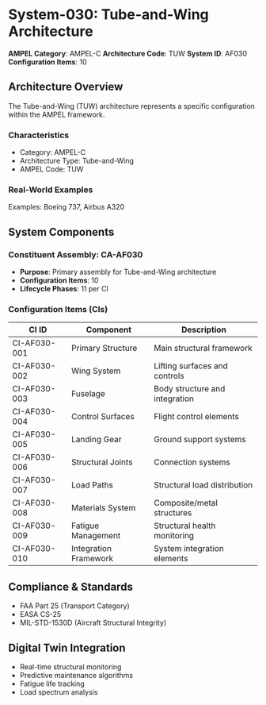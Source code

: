 # System-030: Tube-and-Wing Architecture

**AMPEL Category**: AMPEL-C
**Architecture Code**: TUW
**System ID**: AF030
**Configuration Items**: 10

## Architecture Overview

The Tube-and-Wing (TUW) architecture represents a specific configuration within the AMPEL framework.

### Characteristics
- Category: AMPEL-C
- Architecture Type: Tube-and-Wing
- AMPEL Code: TUW

### Real-World Examples
Examples: Boeing 737, Airbus A320

## System Components

### Constituent Assembly: CA-AF030
- **Purpose**: Primary assembly for Tube-and-Wing architecture
- **Configuration Items**: 10
- **Lifecycle Phases**: 11 per CI

### Configuration Items (CIs)

| CI ID | Component | Description |
|-------|-----------|-------------|
| CI-AF030-001 | Primary Structure | Main structural framework |
| CI-AF030-002 | Wing System | Lifting surfaces and controls |
| CI-AF030-003 | Fuselage | Body structure and integration |
| CI-AF030-004 | Control Surfaces | Flight control elements |
| CI-AF030-005 | Landing Gear | Ground support systems |
| CI-AF030-006 | Structural Joints | Connection systems |
| CI-AF030-007 | Load Paths | Structural load distribution |
| CI-AF030-008 | Materials System | Composite/metal structures |
| CI-AF030-009 | Fatigue Management | Structural health monitoring |
| CI-AF030-010 | Integration Framework | System integration elements |

## Compliance & Standards
- FAA Part 25 (Transport Category)
- EASA CS-25
- MIL-STD-1530D (Aircraft Structural Integrity)

## Digital Twin Integration
- Real-time structural monitoring
- Predictive maintenance algorithms
- Fatigue life tracking
- Load spectrum analysis
